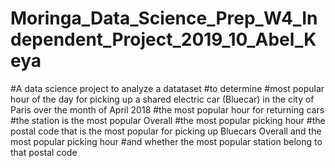 
# Moringa_Data_Science_Prep_W4_Independent_Project_2019_10_Abel_Keya
#A data science project to analyze a datataset
#to determine
#most popular hour of the day for picking up a shared electric car (Bluecar) in the city of Paris over the month of April 2018
#the most popular hour for returning cars
#the station is the most popular Overall
#the most popular picking hour
#the postal code that is the most popular for picking up Bluecars Overall and the most popular picking hour
#and whether the most popular station belong to that postal code
